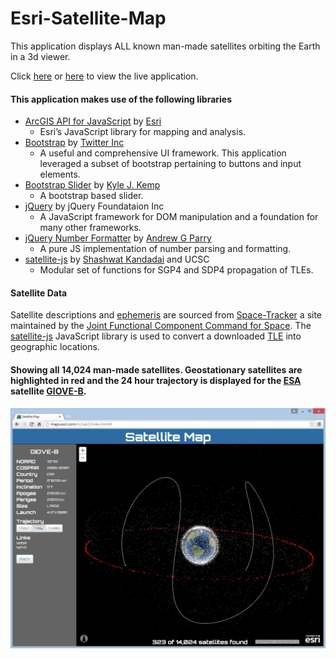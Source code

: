 # Esri-Satellite-Map

This application displays ALL known man-made satellites orbiting the Earth in a 3d viewer.

Click [here](http://richiecarmichael.github.io/sat/index.html) or [here](http://maps.esri.com/rc/sat2/index.html) to view the live application.

#### This application makes use of the following libraries

* [ArcGIS API for JavaScript](https://developers.arcgis.com/javascript/) by [Esri](http://www.esri.com/)
  - Esri’s JavaScript library for mapping and analysis.
* [Bootstrap](http://getbootstrap.com/) by [Twitter Inc](https://twitter.com/)
  - A useful and comprehensive UI framework. This application leveraged a subset of bootstrap pertaining to buttons and input elements.
* [Bootstrap Slider](https://github.com/seiyria/bootstrap-slider) by [Kyle J. Kemp](https://github.com/seiyria)
  - A bootstrap based slider.
* [jQuery](http://jquery.com/) by jQuery Foundataion Inc
  - A JavaScript framework for DOM manipulation and a foundation for many other frameworks.
* [jQuery Number Formatter](https://github.com/andrewgp/jsNumberFormatter) by [Andrew G Parry](https://github.com/andrewgp)
  - A pure JS implementation of number parsing and formatting.
* [satellite-js](https://github.com/shashwatak/satellite-js) by [Shashwat Kandadai](https://github.com/shashwatak) and UCSC
  - Modular set of functions for SGP4 and SDP4 propagation of TLEs.

#### Satellite Data
Satellite descriptions and [ephemeris](https://en.wikipedia.org/wiki/Ephemeris) are sourced from [Space-Tracker](https://www.space-track.org) a site maintained by the [Joint Functional Component Command for Space](https://www.stratcom.mil/factsheets/7/JFCC_Space/). The [satellite-js](https://github.com/shashwatak/satellite-js) JavaScript library is used to convert a downloaded [TLE](https://en.wikipedia.org/wiki/Two-line_element_set) into geographic locations.

#### Showing all 14,024 man-made satellites. Geostationary satellites are highlighted in red and the 24 hour trajectory is displayed for the [ESA](http://www.esa.int/ESA) satellite [GIOVE-B](https://en.wikipedia.org/wiki/GIOVE#GIOVE-B).
![](./satellite.jpg)
